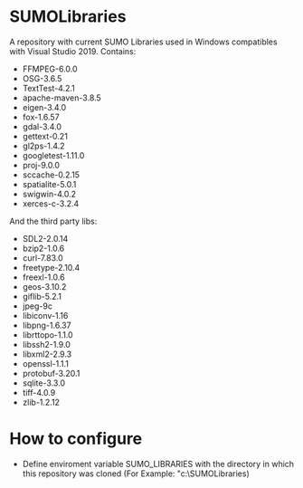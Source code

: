 # SUMOLibraries
A repository with current SUMO Libraries used in Windows compatibles with Visual Studio 2019. Contains:

* FFMPEG-6.0.0
* OSG-3.6.5
* TextTest-4.2.1
* apache-maven-3.8.5
* eigen-3.4.0
* fox-1.6.57
* gdal-3.4.0
* gettext-0.21
* gl2ps-1.4.2
* googletest-1.11.0
* proj-9.0.0
* sccache-0.2.15
* spatialite-5.0.1
* swigwin-4.0.2
* xerces-c-3.2.4

And the third party libs:

* SDL2-2.0.14
* bzip2-1.0.6
* curl-7.83.0
* freetype-2.10.4
* freexl-1.0.6
* geos-3.10.2
* giflib-5.2.1
* jpeg-9c
* libiconv-1.16
* libpng-1.6.37
* librttopo-1.1.0
* libssh2-1.9.0
* libxml2-2.9.3
* openssl-1.1.1
* protobuf-3.20.1
* sqlite-3.3.0
* tiff-4.0.9
* zlib-1.2.12

# How to configure

* Define enviroment variable SUMO_LIBRARIES with the directory in which this repository was cloned (For Example: "c:\SUMOLibraries)
